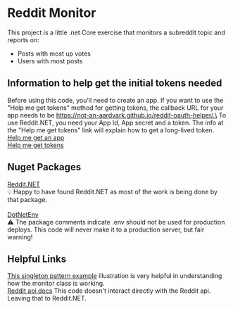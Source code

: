 # Reddit Monitor #
This project is a little .net Core exercise that monitors a subreddit topic and reports on:
- Posts with most up votes
- Users with most posts

## Information to help get the initial tokens needed ##
Before using this code, you'll need to create an app.  If you want to use the "Help me get tokens" method for getting tokens, the callback URL for your app needs to be https://not-an-aardvark.github.io/reddit-oauth-helper/.\
To use Reddit.NET, you need your App Id, App secret and a token.  The info at the "Help me get tokens" link will explain how to get a long-lived token.\
[Help me get an app](https://www.reddit.com/prefs/apps)\
[Help me get tokens](https://docs.aws.amazon.com/solutions/latest/discovering-hot-topics-using-machine-learning/retrieve-and-manage-api-credentials-for-reddit-api-authentication.html)

## Nuget Packages ##
[Reddit.NET](https://github.com/sirkris/Reddit.NET)\
:bulb: Happy to have found Reddit.NET as most of the work is being done by that package.\
\
[DotNetEnv](https://www.nuget.org/packages/DotNetEnv/1.2.0)\
:warning: The package comments indicate .env should not be used for production deploys. This code will never make it to a production server, but fair warning!

## Helpful Links ##
[This singleton pattern example](https://www.c-sharpcorner.com/article/net-core-depedency-inject-with-real-use-case/) illustration is very helpful in understanding how the monitor class is working.\
[Reddit api docs](https://www.reddit.com/dev/api/) This code doesn't interact directly with the Reddit api.  Leaving that to Reddit.NET.